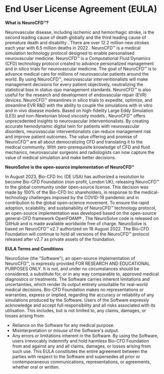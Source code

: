 # End User License Agreement (EULA)

**What is NeuroCFD™?**

Neurovascular disease, including ischemic and hemorrhagic stroke, is the second leading cause of death globally and the third leading cause of premature death and disability . There are over 12.2 million new strokes each year with 6.5 million deaths in 2022 . NeuroCFD™ is a medical simulation technology protocol designed to enable personalised neurovascular medicine. 
NeuroCFD™ is a Computational Fluid Dynamics (CFD) technology protocol created to advance personalized management and in silico trials for neurovascular medicine. The goal of NeuroCFD™ is to advance medical care for millions of neurovascular patients around the world. By using NeuroCFD™, neurovascular interventionalists will make management decisions for every patient objectively, neutralizing the statistical bias in status-quo management standards. NeuroCFD™ is also useful for the research and development of endovascular repair (EVR) devices. NeuroCFD™ streamlines in silico trials to expedite, optimize, and streamline EVR R&D with the ability to couple the simulations with in vitro and in vivo disease models.
Based on high-fidelity Large Eddy Simulation (LES) and non-Newtonian blood viscosity models , NeuroCFD™ offers unprecedented insights to neurovascular interventionalists. By creating accurate hemodynamic digital twin for patients with neurovascular disorders, neurovascular interventionalists can reduce management risk and improve patient outcomes. 
The value offering and promise of NeuroCFD™ are all about democratizing CFD and translating it to the medical community. With zero-prerequisite knowledge of CFD and fluid mechanics, neurovascular surgeons and radiologists can now capture the value of medical simulation and make better decisions. 

**NeuroSolve is the open-source implementation of NeuroCFD™**

In August 2023, Bio-CFD Inc (DE USA) has authorized a resolution to become Bio-CFD Foundation (non-profit, London UK), releasing NeuroCFD™ to the global community under open-source license. This decision was made by 100% of the Bio-CFD Inc shareholders, in response to the medical-technology challenges imposed by the COVID-19 pandemic and in contribution to the global open-science movement. To ensure the rapid adoption, scalability, and sustainability of NeuroCFD™ technology protocol, an open-source implementation was developed based on the open-source general-CFD framework OpenFOAM® . The NeuroSolve code is released on GitHub and is made available worldwide free of charge. NeuroSolve is based on NeuroCFD™ v2.7 authorized on 19 August 2022. The Bio-CFD Foundation will continue to hold all versions of the NeuroCFD™ protocol released after v2.7 as private assets of the foundation.

**EULA Terms and Conditions**

NeuroSolve (the "Software"), an open-source implementation of NeuroCFD™, is expressly provided FOR RESEARCH AND EDUCATIONAL PURPOSES ONLY. It is not, and under no circumstances should be considered, a substitute for, or in any way comparable to, approved medical diagnostics or treatments. The Software carries inherent limitations and uncertainties, which render its output entirely unsuitable for real-world medical decisions. Bio-CFD Foundation makes no representations or warranties, express or implied, regarding the accuracy or reliability of any simulations produced by the Software.
Users of the Software expressly acknowledge and accept full responsibility and all risks associated with its utilisation. This includes, but is not limited to, any claims, damages, or losses arising from:
-	Reliance on the Software for any medical purpose.
-	Misinterpretation or misuse of the Software's output.
-	Any errors or limitations inherent in the Software.
By using the Software, users irrevocably indemnify and hold harmless Bio-CFD Foundation from and against any and all claims, damages, or losses arising from such use.
This EULA constitutes the entire agreement between the parties with respect to the Software and supersedes all prior or contemporaneous communications, representations, or agreements, whether oral or written.
